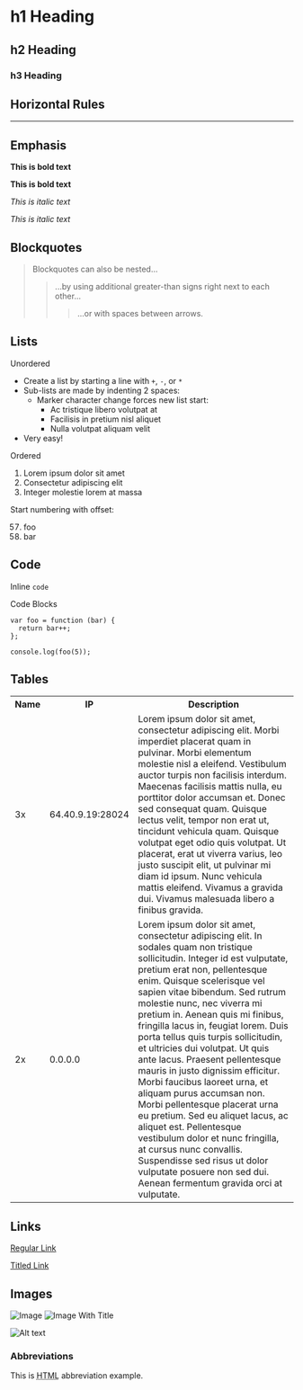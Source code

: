 # h1 Heading
## h2 Heading
### h3 Heading


## Horizontal Rules

___


## Emphasis

**This is bold text**

__This is bold text__

*This is italic text*

_This is italic text_

## Blockquotes


> Blockquotes can also be nested...
>> ...by using additional greater-than signs right next to each other...
> > > ...or with spaces between arrows.


## Lists

Unordered

+ Create a list by starting a line with `+`, `-`, or `*`
+ Sub-lists are made by indenting 2 spaces:
  - Marker character change forces new list start:
    * Ac tristique libero volutpat at
    + Facilisis in pretium nisl aliquet
    - Nulla volutpat aliquam velit
+ Very easy!

Ordered

1. Lorem ipsum dolor sit amet
2. Consectetur adipiscing elit
3. Integer molestie lorem at massa

Start numbering with offset:

57. foo
1. bar


## Code

Inline `code`

Code Blocks
```
var foo = function (bar) {
  return bar++;
};

console.log(foo(5));
```

## Tables

<div class="table-width scroll-bar">
  <table class="table">
  <tr>
    <th>Name</th>
    <th>IP</th>
    <th>Description</th>
  </tr>
  <tr>
    <td>3x</td>
    <td>64.40.9.19:28024</td>
    <td>Lorem ipsum dolor sit amet, consectetur adipiscing elit. Morbi imperdiet placerat quam in pulvinar. Morbi elementum molestie nisl a eleifend. Vestibulum auctor turpis non facilisis interdum. Maecenas facilisis mattis nulla, eu porttitor dolor accumsan et. Donec sed consequat quam. Quisque lectus velit, tempor non erat ut, tincidunt vehicula quam. Quisque volutpat eget odio quis volutpat. Ut placerat, erat ut viverra varius, leo justo suscipit elit, ut pulvinar mi diam id ipsum. Nunc vehicula mattis eleifend. Vivamus a gravida dui. Vivamus malesuada libero a finibus gravida.</td>
  </tr>
  <tr>
    <td>2x</td>
    <td>0.0.0.0</td>
    <td>Lorem ipsum dolor sit amet, consectetur adipiscing elit. In sodales quam non tristique sollicitudin. Integer id est vulputate, pretium erat non, pellentesque enim. Quisque scelerisque vel sapien vitae bibendum. Sed rutrum molestie nunc, nec viverra mi pretium in. Aenean quis mi finibus, fringilla lacus in, feugiat lorem. Duis porta tellus quis turpis sollicitudin, et ultricies dui volutpat. Ut quis ante lacus. Praesent pellentesque mauris in justo dignissim efficitur. Morbi faucibus laoreet urna, et aliquam purus accumsan non. Morbi pellentesque placerat urna eu pretium. Sed eu aliquet lacus, ac aliquet est. Pellentesque vestibulum dolor et nunc fringilla, at cursus nunc convallis. Suspendisse sed risus ut dolor vulputate posuere non sed dui. Aenean fermentum gravida orci at vulputate.</td>
  </tr>
  </table>
</div>

## Links

[Regular Link](https://www.rustyoperations.net/img/rust-logo.jpg)

[Titled Link](http://www.rustyoperations.net "Rusty Operations Community Website")


## Images

![Image](https://www.rustyoperations.net/img/rust-logo.jpg)
![Image With Title](https://www.rustyoperations.net/img/rust-banner.jpg "Banner")

![Alt text][id]

[id]: https://www.rustyoperations.net/img/rust-banner.jpg  "Rusty Operations Banner"


### Abbreviations

This is <abbr title="Hyper Text Markup Language">HTML</abbr> abbreviation example.